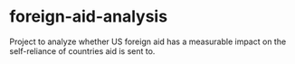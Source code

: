 # foreign-aid-analysis
Project to analyze whether US foreign aid has a measurable impact on the self-reliance of countries aid is sent to. 
